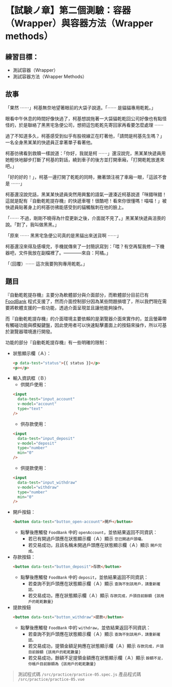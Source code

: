 # 【試験ノ章】第二個測驗：容器（Wrapper）與容器方法（Wrapper methods）

## 練習目標：

- 測試容器（Wrapper）
- 測試容器方法（Wrapper Methods）

## 故事

「果然 ⋯⋯」柯基無奈地望著眼前的大袋子說道。「⋯⋯ 是貓貓專用乾乾。」

眼看中午休息的時間好像快過了，柯基想說拖著一大袋貓乾乾回公司好像也有點怪怪的，於是聯絡了黑黑宅急便公司，想把這包乾乾先寄回家再看要怎麼處理 ⋯⋯

過了不知道多久，柯基感受到似乎有股視線正在盯著他，「請問是柯基先生嗎？」一名全身黑某某的快遞員正拿著單子看著他。

柯基彷彿看到救贖一樣說道：「你好，我就是柯 ⋯⋯」還沒說完，黑某某快遞員用她輕快地腳步打斷了柯基的對話，繞到車子的後方並打開車廂，「打開乾乾放進來吧。」

「好的好的！」，柯基一邊打開了乾乾的同時，撇著頭注視了車廂一眼，「這該不會是 ⋯⋯」

柯基還沒說完話，黑某某快遞員突然用興奮的語氣一邊湊近柯基說道「咪錯咪錯！這就是配有『自動乾乾提存機』的快遞車喔！很酷吧！看來你很懂嗎！喵喵！」被快遞員貼著身上的柯基彷彿能感受到的貓觸鬚刺在他的臉上。

「⋯⋯ 不過，剛剛不曉得為什麼更新之後，介面就不見了。」黑某某快遞員沮喪的說。「對了，我叫做黑黑。」

「原來 ⋯⋯ 黑黑宅急便公司真的是黑貓出來送貨啊 ⋯⋯」

柯基還沒來得及感嘆完，手機就傳來了一封簡訊寫到：「喂？有空再幫我修一下機器吧，文件我放在副檔裡了。————來自：阿橘。」

「（回覆）⋯⋯ 這次我要狗狗專用乾乾。」

## 題目

『自動乾乾提存機』主要分為軟體部分與介面部分，而軟體部分目前已有 [FoodBank](https://ithelp.ithome.com.tw/articles/10302202) 程式支援了，然而介面控制部分因為某些問題損壞了，所以我們現在需要將軟體支援的一些功能，透過介面呈現並且讓他能夠操作。

而『自動乾乾提存機』的介面環境主要依賴的是瀏覽器介面來實作的，並且螢幕帶有觸碰功能與模擬鍵盤，因此使用者可以快速點擊畫面上的按鈕來操作，所以可基於瀏覽器環境進行開發。

功能的部分『自動乾乾提存機』有一些明確的限制：

- 狀態顯示欄（Ａ）：
  ```html
  <p data-test="status">{{ status }}</p>
  <p></p>
  ```
- 輸入資訊框（Ｂ）
  - 供開戶使用：
  ```html
  <input
    data-test="input_account"
    v-model="account"
    type="text"
  />
  ```
  - 供存款使用：
  ```html
  <input
    data-test="input_deposit"
    v-model="deposit"
    type="number"
    min="0"
  />
  ```
  - 供提款使用：
  ```html
  <input
    data-test="input_withdraw"
    v-model="withdraw"
    type="number"
    min="0"
  />
  ```
- 開戶按鈕：
  ```html
  <button data-test="button_open-account">開戶</button>
  ```
  - 點擊後應觸發 `FoodBank` 中的 `openAccount`，並依結果返回不同資訊：
    - 若已有開過戶頭應在狀態顯示欄（Ａ）顯示 `您已開過戶頭囉。`
    - 若交易成功，且該名稱未開過戶頭應在狀態顯示欄（Ａ）顯示 `開戶完成。`
- 存款按鈕：
  ```html
  <button data-test="button_deposit">存款</button>
  ```
  - 點擊後應觸發 `FoodBank` 中的 `deposit`，並依結果返回不同資訊：
    - 若查詢不到戶頭應在狀態顯示欄（Ａ）顯示 `查詢不到該用戶，請重新確認。`
    - 若交易成功，應在狀態顯示欄（Ａ）顯示 `存款完成，戶頭目前餘額 {該用戶的乾乾數量}`
- 提款按鈕
  ```html
  <button data-test="button_withdraw">提款</button>
  ```
  - 點擊後應觸發 `FoodBank` 中的 `withdraw`，並依結果返回不同資訊：
    - 若查詢不到戶頭應在狀態顯示欄（Ａ）顯示 `查詢不到該用戶，請重新確認。`
    - 若交易成功，提領金額足夠應在狀態顯示欄（Ａ）顯示 `存款完成，戶頭目前餘額 {該用戶的乾乾數量}`
    - 若交易成功，餘額不足提領金額應在狀態顯示欄（Ａ）顯示 `餘額不足，你帳戶目前餘額為 {該用戶的乾乾數量}`

> 測試程式碼 `/src/practice/practice-05.spec.js`
> 產品程式碼 `/src/practice/practice-05.vue`
